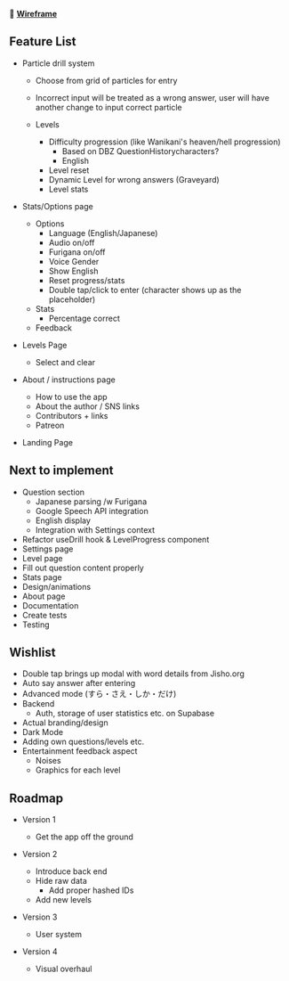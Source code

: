 🧭 **[Wireframe](https://xd.adobe.com/view/fcda656c-e122-4ce5-a462-3c6e3448417a-a989/?fullscreen&hints=off)**

## Feature List

-   Particle drill system

    -   Choose from grid of particles for entry
    -   Incorrect input will be treated as a wrong answer, user will have another change to input correct particle

    -   Levels
        -   Difficulty progression (like Wanikani's heaven/hell progression)
            -   Based on DBZ QuestionHistorycharacters?
            -   English
        -   Level reset
        -   Dynamic Level for wrong answers (Graveyard)
        -   Level stats

-   Stats/Options page

    -   Options
        -   Language (English/Japanese)
        -   Audio on/off
        -   Furigana on/off
        -   Voice Gender
        -   Show English
        -   Reset progress/stats
        -   Double tap/click to enter (character shows up as the placeholder)
    -   Stats
        -   Percentage correct
    -   Feedback

-   Levels Page
    -   Select and clear
-   About / instructions page

    -   How to use the app
    -   About the author / SNS links
    -   Contributors + links
    -   Patreon

-   Landing Page

## Next to implement

-   Question section
    -   Japanese parsing /w Furigana
    -   Google Speech API integration
    -   English display
    -   Integration with Settings context
-   Refactor useDrill hook & LevelProgress component
-   Settings page
-   Level page
-   Fill out question content properly
-   Stats page
-   Design/animations
-   About page
-   Documentation
-   Create tests
-   Testing

## Wishlist

-   Double tap brings up modal with word details from Jisho.org
-   Auto say answer after entering
-   Advanced mode (すら・さえ・しか・だけ)
-   Backend
    -   Auth, storage of user statistics etc. on Supabase
-   Actual branding/design
-   Dark Mode
-   Adding own questions/levels etc.
-   Entertainment feedback aspect
    -   Noises
    -   Graphics for each level

## Roadmap

-   Version 1
    -   Get the app off the ground
-   Version 2

    -   Introduce back end
    -   Hide raw data
        -   Add proper hashed IDs
    -   Add new levels

-   Version 3
    -   User system
-   Version 4
    -   Visual overhaul
